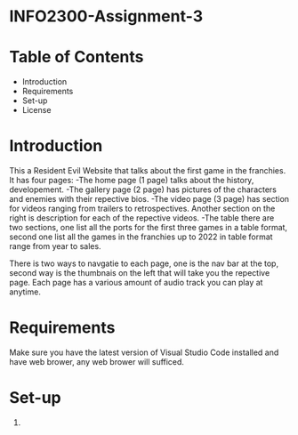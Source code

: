 # INFO2300-Assignment-3


# Table of Contents 

- Introduction 
- Requirements
- Set-up
- License



# Introduction

This a Resident Evil Website that talks about the first game in the franchies.
It has four pages:
-The home page (1 page) talks about the history, developement. 
-The gallery page (2 page) has pictures of the characters and enemies with their repective bios.
-The video page (3 page) has section for videos ranging from trailers to retrospectives. Another section on the right is description for each of the repective videos.
-The table there are two sections, one list all the ports for the first three games in a table format, second one list all the games in the franchies up to 2022 in table format range from year to sales.

There is two ways to navgatie to each page, one is the nav bar at the top, second way is the thumbnais on the left that will take you the repective page. Each page has a various amount of audio track you can play at anytime. 

# Requirements

Make sure you have the latest version of Visual Studio Code installed and have web brower, any web brower will sufficed.

# Set-up

1. 


